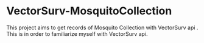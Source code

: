 # VectorSurv-MosquitoCollection
This project aims to get records of Mosquito Collection with VectorSurv api . This is in order to familiarize myself with VectorSurv api.

